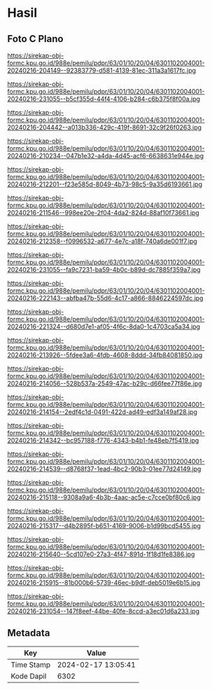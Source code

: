 # Hasil

## Foto C Plano

https://sirekap-obj-formc.kpu.go.id/988e/pemilu/pdpr/63/01/10/20/04/6301102004001-20240216-204149--92383779-d581-4139-81ec-311a3a1617fc.jpg

https://sirekap-obj-formc.kpu.go.id/988e/pemilu/pdpr/63/01/10/20/04/6301102004001-20240216-231055--b5cf355d-44f4-4106-b284-c6b375f8f00a.jpg

https://sirekap-obj-formc.kpu.go.id/988e/pemilu/pdpr/63/01/10/20/04/6301102004001-20240216-204442--a013b336-429c-419f-8691-32c9f26f0263.jpg

https://sirekap-obj-formc.kpu.go.id/988e/pemilu/pdpr/63/01/10/20/04/6301102004001-20240216-210234--047b1e32-a4da-4d45-acf6-6638631e944e.jpg

https://sirekap-obj-formc.kpu.go.id/988e/pemilu/pdpr/63/01/10/20/04/6301102004001-20240216-212201--f23e585d-8049-4b73-98c5-9a35d6193661.jpg

https://sirekap-obj-formc.kpu.go.id/988e/pemilu/pdpr/63/01/10/20/04/6301102004001-20240216-211546--998ee20e-2f04-4da2-824d-88af10f73661.jpg

https://sirekap-obj-formc.kpu.go.id/988e/pemilu/pdpr/63/01/10/20/04/6301102004001-20240216-212358--f0996532-a677-4e7c-a18f-740a6de001f7.jpg

https://sirekap-obj-formc.kpu.go.id/988e/pemilu/pdpr/63/01/10/20/04/6301102004001-20240216-231055--fa9c7231-ba59-4b0c-b89d-dc7885f359a7.jpg

https://sirekap-obj-formc.kpu.go.id/988e/pemilu/pdpr/63/01/10/20/04/6301102004001-20240216-222143--abfba47b-55d6-4c17-a866-8846224597dc.jpg

https://sirekap-obj-formc.kpu.go.id/988e/pemilu/pdpr/63/01/10/20/04/6301102004001-20240216-221324--d680d7e1-af05-4f6c-8da0-1c4703ca5a34.jpg

https://sirekap-obj-formc.kpu.go.id/988e/pemilu/pdpr/63/01/10/20/04/6301102004001-20240216-213926--5fdee3a6-4fdb-4608-8ddd-34fb84081850.jpg

https://sirekap-obj-formc.kpu.go.id/988e/pemilu/pdpr/63/01/10/20/04/6301102004001-20240216-214056--528b537a-2549-47ac-b29c-d66fee77f86e.jpg

https://sirekap-obj-formc.kpu.go.id/988e/pemilu/pdpr/63/01/10/20/04/6301102004001-20240216-214154--2edf4c1d-0491-422d-ad49-edf3a149af28.jpg

https://sirekap-obj-formc.kpu.go.id/988e/pemilu/pdpr/63/01/10/20/04/6301102004001-20240216-214342--bc957188-f776-4343-b4b1-fe48eb7f5419.jpg

https://sirekap-obj-formc.kpu.go.id/988e/pemilu/pdpr/63/01/10/20/04/6301102004001-20240216-214539--d8768f37-1ead-4bc2-90b3-01ee77d24149.jpg

https://sirekap-obj-formc.kpu.go.id/988e/pemilu/pdpr/63/01/10/20/04/6301102004001-20240216-215118--9308a9a6-4b3b-4aac-ac5e-c7cce0bf80c6.jpg

https://sirekap-obj-formc.kpu.go.id/988e/pemilu/pdpr/63/01/10/20/04/6301102004001-20240216-215317--d4b2895f-b651-4169-9006-b1d99bcd5455.jpg

https://sirekap-obj-formc.kpu.go.id/988e/pemilu/pdpr/63/01/10/20/04/6301102004001-20240216-215640--5cd107e0-27a3-4f47-891d-1f18d1fe8386.jpg

https://sirekap-obj-formc.kpu.go.id/988e/pemilu/pdpr/63/01/10/20/04/6301102004001-20240216-215915--81b000b6-5739-46ec-b9df-deb5019e6b15.jpg

https://sirekap-obj-formc.kpu.go.id/988e/pemilu/pdpr/63/01/10/20/04/6301102004001-20240216-231054--147f8eef-44be-40fe-8ccd-a3ec01d6a233.jpg


## Metadata

| Key        | Value               |
| ---------- | ------------------- |
| Time Stamp | 2024-02-17 13:05:41 |
| Kode Dapil | 6302                |



